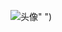 
![头像" <svg onload=alert(1)>"](https://www.t00ls.net/uc_server/data/avatar/000/01/08/66_avatar_middle.jpg))

